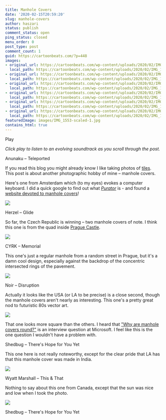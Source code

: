 ```yaml
---
title: Manhole Covers
date: '2020-02-15T20:59:20'
slug: manhole-covers
author: haszari
status: publish
comment_status: open
ping_status: closed
menu_order: 0
post_type: post
comment_count: 1
guid: https://cartoonbeats.com/?p=448
images:
- original_url: https://cartoonbeats.com/wp-content/uploads/2020/02/IMG_1035-1024x768.jpg
  local_path: https://cartoonbeats.com/wp-content/uploads/2020/02/IMG_1035-1024x768.jpg
- original_url: https://cartoonbeats.com/wp-content/uploads/2020/02/IMG_1533-1024x768.jpg
  local_path: https://cartoonbeats.com/wp-content/uploads/2020/02/IMG_1533-1024x768.jpg
- original_url: https://cartoonbeats.com/wp-content/uploads/2020/02/IMG_1553-1024x768.jpg
  local_path: https://cartoonbeats.com/wp-content/uploads/2020/02/IMG_1553-1024x768.jpg
- original_url: https://cartoonbeats.com/wp-content/uploads/2020/02/IMG_1380-1024x768.jpg
  local_path: https://cartoonbeats.com/wp-content/uploads/2020/02/IMG_1380-1024x768.jpg
- original_url: https://cartoonbeats.com/wp-content/uploads/2020/02/IMG_1382-1024x768.jpg
  local_path: https://cartoonbeats.com/wp-content/uploads/2020/02/IMG_1382-1024x768.jpg
- original_url: https://cartoonbeats.com/wp-content/uploads/2020/02/IMG_1654-1024x768.jpg
  local_path: https://cartoonbeats.com/wp-content/uploads/2020/02/IMG_1654-1024x768.jpg
featuredImage: images/IMG_1553-scaled-1.jpg
contains_html: true
---
```


<!-- wp:columns -->
Play

*Click play to listen to an evolving soundtrack as you scroll through the post.*

<!-- /wp:columns -->
<!-- wp:soundtrack/loop {"audioUrl":"https://haszari.cartoonbeats.com/wp-content/uploads/2020/02/Anunaku-Teleported-beat-128bpm.m4a","audioTitle":"Teleported","audioArtist":"Anunaku","tempoBpm":"128","loopLengthBeats":32} -->
Anunaku – Teleported

<!-- /wp:soundtrack/loop -->

If you read this blog you might already know I like taking photos of [tiles](https://cartoonbeats.com/page-soundtrack-demo/dub-techno-tiles/). This post is about another photographic hobby of mine – manhole covers.

Here's one from Amsterdam which (to my eyes) evokes a computer keyboard. I did a quick google to find out what *[Purator](https://www.environmental-expert.com/companies/purator-wallner-neubert-umwelttechnik-gmbh-10246)* is - and found a [website devoted to manhole covers](https://manhole.co.il/coverDetails.asp?c=1128)!

![](./images/IMG_1035-1024x768.jpg)

<!-- wp:soundtrack/loop {"audioUrl":"https://haszari.cartoonbeats.com/wp-content/uploads/2020/02/Herzel-Glide-beat-124bpm.m4a","audioTitle":"Glide","audioArtist":"Herzel","tempoBpm":"124","loopLengthBeats":32} -->
Herzel – Glide

<!-- /wp:soundtrack/loop -->

So far, the Czech Republic is winning – two manhole covers of note. I think this one is from the quad inside [Prague Castle](https://en.wikipedia.org/wiki/Prague_Castle).

![](./images/IMG_1533-1024x768.jpg)

<!-- wp:soundtrack/loop {"audioUrl":"https://haszari.cartoonbeats.com/wp-content/uploads/2020/02/CYRK-Memorial-beat-131bpm.m4a","audioTitle":"Memorial","audioArtist":"CYRK","tempoBpm":"131","loopLengthBeats":32} -->
CYRK – Memorial

<!-- /wp:soundtrack/loop -->

This one's just a regular manhole from a random street in Prague, but it's a damn cool design, especially against the backdrop of the concentric intersected rings of the pavement.

![](./images/IMG_1553-1024x768.jpg)

<!-- wp:soundtrack/loop {"audioUrl":"https://haszari.cartoonbeats.com/wp-content/uploads/2020/02/Noir-Disruption-Johannes-Heil-Remix-beat-135bpm.m4a","audioTitle":"Disruption","audioArtist":"Noir","tempoBpm":"135","loopLengthBeats":32} -->
Noir – Disruption

<!-- /wp:soundtrack/loop -->

Actually it looks like the USA (or LA to be precise) is a close second, though the manhole covers aren't nearly as interesting. This one's a pretty great nod to futuristic 80s vector art.

![](./images/IMG_1380-1024x768.jpg)

That one looks more square than the others. I heard that ["Why are manhole covers round?"](https://www.mentalfloss.com/article/60929/why-are-manhole-covers-round) is an interview question at Microsoft. I feel like this is the one question I wouldn't have a problem with.

<!-- wp:soundtrack/loop {"audioUrl":"https://haszari.cartoonbeats.com/wp-content/uploads/2020/02/Shedbug-Theres-Hope-for-You-Yet-beat-135bpm.m4a","audioTitle":"There's Hope for You Yet","audioArtist":"Shedbug","tempoBpm":"135","loopLengthBeats":32} -->
Shedbug – There's Hope for You Yet

<!-- /wp:soundtrack/loop -->

This one here is not really noteworthy, except for the clear pride that LA has that this manhole cover was made in India.

![](./images/IMG_1382-1024x768.jpg)

<!-- wp:soundtrack/loop {"audioUrl":"https://haszari.cartoonbeats.com/wp-content/uploads/2020/02/Wyatt-Marshall-This-That-beat-125bpm.m4a","audioTitle":"This \u0026 That","audioArtist":"Wyatt Marshall","tempoBpm":"125","loopLengthBeats":16,"loopStartBeats":16} -->
Wyatt Marshall – This &amp; That

<!-- /wp:soundtrack/loop -->

Nothing to say about this one from Canada, except that the sun was nice and low when I took the photo.

![](./images/IMG_1654-1024x768.jpg)

<!-- wp:soundtrack/loop {"audioUrl":"https://haszari.cartoonbeats.com/wp-content/uploads/2020/02/Shedbug-Theres-Hope-for-You-Yet-break-135bpm.m4a","audioTitle":"There's Hope for You Yet","audioArtist":"Shedbug","tempoBpm":"135","loopLengthBeats":32} -->
Shedbug – There's Hope for You Yet

<!-- /wp:soundtrack/loop -->